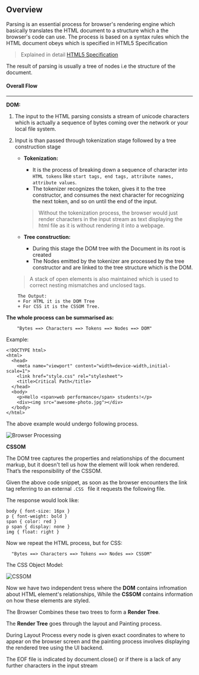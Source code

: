 
## **Overview**

Parsing is an essential process for browser's rendering engine which basically translates the HTML document to a structure which a the browser's code can use.
The process is based on a syntax rules which the HTML document obeys which is specified in HTML5 Specification
 > Explained in detail [HTML5 Specification](https://html.spec.whatwg.org/multipage/parsing.html "HTML5 Specification")

The result of parsing is usually a tree of nodes i.e the structure of the document.

#### **Overall Flow**
----

**DOM:**
1. The input to the HTML parsing consists a stream of unicode characters which is actually a sequence of bytes coming over the network or your local file system.
2. Input is than passed through tokenization stage followed by a tree construction stage
    * **Tokenization:**
        - It is the process of breaking down a sequence of character into `HTML tokens` like `start tags, end tags, attribute names, attribute values`.
        - The tokenizer recognizes the token, gives it to the tree constructor, and consumes the next character for recognizing the next token, and so on until the end of the input.
        >Without the tokenization process, the browser would just render characters in the input stream as text displaying the html file as it is without rendering it into a webpage.

    * **Tree construction:**
        - During this stage the DOM tree with the Document in its root is created
        - The Nodes emitted by the tokenizer are processed by the tree constructor and are linked to the tree structure which is the DOM.

    > A stack of open elements is also maintained which is used to correct nesting mismatches and unclosed tags.

        The Output:
        + For HTML it is the DOM Tree
        + For CSS it is the CSSOM Tree.

**The whole process can be summarised as:**

        "Bytes ==> Characters ==> Tokens ==> Nodes ==> DOM"

Example:

```
<!DOCTYPE html>
<html>
  <head>
    <meta name="viewport" content="width=device-width,initial-scale=1">
    <link href="style.css" rel="stylesheet">
    <title>Critical Path</title>
  </head>
  <body>
    <p>Hello <span>web performance</span> students!</p>
    <div><img src="awesome-photo.jpg"></div>
  </body>
</html>
```

The above example would undergo following process.

![Browser Processing  ](https://kbassets.sgp1.digitaloceanspaces.com/1551774311886-full-process.png)

**CSSOM**

The DOM tree captures the properties and relationships of the document markup, but it doesn't tell us how the element will look when rendered. That’s the responsibility of the CSSOM.

Given the above code snippet, as soon as the browser encounters the link tag referring to an external `.CSS ` file it requests the following file.

The response would look like:

```
body { font-size: 16px }
p { font-weight: bold }
span { color: red }
p span { display: none }
img { float: right }
```

Now we repeat the HTML process, but for CSS:

      "Bytes ==> Characters ==> Tokens ==> Nodes ==> CSSOM"

The CSS Object Model:

![CSSOM](https://kbassets.sgp1.digitaloceanspaces.com/1551783143377-cssom-tree.png)

Now we have two independent tress where the **DOM** contains infromation about HTML element's relationships, While the **CSSOM** contains information on how these elements are styled.

The Browser Combines these two trees to form a **Render Tree**.

The **Render Tree** goes through the layout and Painting process.

During Layout Process every node is given exact coordinates to where to appear on the browser screen and the painting process involves displaying the rendered tree using the UI backend.

The EOF file is indicated by document.close() or if there is a lack of any further characters in the input stream
